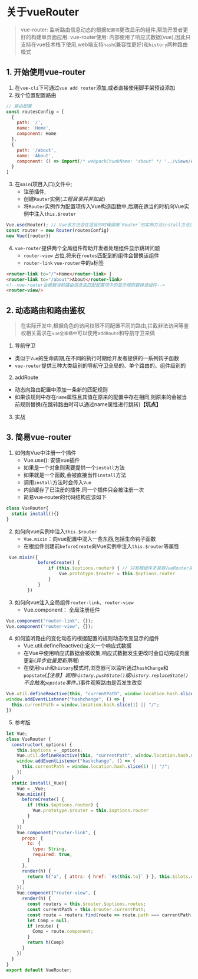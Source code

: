 # 关于vueRouter

> vue-router: 监听路由信息动态的根据`配置项`更改显示的组件,帮助开发者更好的构建单页面应用.
> vue-router使用: 内部使用了响应式数据(vue),因此只支持在vue技术栈下使用,web端支持`hash`(兼容性更好)和`history`两种路由模式

## 1. 开始使用vue-router

1. 在`vue-cli`下可通过`vue add router`添加,或者直接使用脚手架预设添加
2. 找个位置配置路由

```js
// 路由配置
const routesConfig = [
  {
    path: '/',
    name: 'Home',
    component: Home
  },
  {
    path: '/about',
    name: 'About',
    component: () => import(/* webpackChunkName: "about" */ '../views/About.vue')	// 配置懒加载
  }
]
```

3. 在`main`(项目入口)文件中;
   - 注册插件,
   - 创建`Router`实例(*工程目录并非如此*)
   - 将`Router`实例作为配置项传入Vue构造函数中,后期在适当的时机向Vue实例中注入`this.$router`

```js
Vue.use(Router); // Vue该方法会在适当的时候调用`Router`的实例方法install方法注册this.$router等    
const router = new Router(routesConfig)    
new Vue({router})
```
4. `vue-router`提供两个全局组件帮助开发者处理组件显示跳转问题
   - `router-view` 占位,将来在`routes`匹配到的组件会替换该组件
   - `router-link` `vue-router`中的`a`标签

```html
<router-link to="/">Home</router-link> |
<router-link to="/about">About</router-link>
<!--vue-router会根据当前路由信息去匹配配置项中的显示规则替换该组件-->
<router-view/>
```

## 2. 动态路由和路由鉴权

> 在实际开发中,根据角色的访问权限不同配置不同的路由,拦截非法访问等鉴权相关需求在`vue全家桶中`可以使用`addRoute`和导航守卫来做

1. 导航守卫

- 类似于`Vue`的生命周期,在不同的执行时期给开发者提供的一系列钩子函数
- `vue-router`提供三种大类级别的导航守卫全局的、单个路由的、组件级别的

2. addRoute

- 动态向路由配置中添加一条新的匹配规则
- 如果该规则中存在`name`属性且其值在原来的配置中存在相同,则原来的会被当前规则替换(在跳转路由时可以通过name属性进行跳转)**【坑点】**

3. 实战

## 3. 简易vue-router

1. 如何向Vue中注册一个插件
   - Vue.use(): 安装vue插件
   - 如果是一个对象则需要提供一个`install`方法
   - 如果就是一个函数,会被直接当作`install`方法
   - 调用`install`方法时会传入`Vue`
   - 内部缓存了已注册的插件,同一个插件只会被注册一次
   - 简易vue-router的代码结构应该如下

```js
class VueRouter{
  static install(){}
}
```

2. 如何向vue实例中注入`this.$router`
   - `Vue.mixin`：向vue配置中混入一些东西,包括生命钩子函数
   - 在根组件创建前`beforeCreate`向Vue实例中注入`this.$router`等属性

```js
 Vue.mixin({
            beforeCreate() {
                if (this.$options.router) {	// 只有根组件才具有VueRouter实例,在`new Vue`时传入
                    Vue.prototype.$router = this.$options.router
                }
            }
        })
```

3. 如何向vue注入全局组件`router-link`、`router-view`
   - Vue.component： 全局注册组件

```js
Vue.component("router-link", {});
Vue.component("router-view", {});
```

4. 如何监听路由的变化动态的根据配置的规则动态改变显示的组件
   - Vue.util.defineReactive():定义一个响应式数据
   - 在Vue中使用响应式数据会被收集,响应式数据发生更改时会自动完成页面更新(*异步批量更新策略*)
   - 在使用`hash`和`history`模式时,浏览器可以监听通过`hashChange`和`popstate`(*【注意】调用`history.pushState()`或`history.replaceState()`不会触发`popstate`事件。*)事件观察路由是否发生改变

```js
Vue.util.defineReactive(this, "currentPath", window.location.hash.slice(1) || "/")
window.addEventListener("hashchange", () => {
  this.currentPath = window.location.hash.slice(1) || "/";
})
```

5. 参考版

```js
let Vue;
class VueRouter {
  constructor(_options) {
    this.$options = _options;
    Vue.util.defineReactive(this, "currentPath", window.location.hash.slice(1) || "/")
    window.addEventListener("hashchange", () => {
      this.currentPath = window.location.hash.slice(1) || "/";
    })
  }
  static install(_Vue){
    Vue = _Vue;
    Vue.mixin({
      beforeCreate() {
        if (this.$options.router) {
          Vue.prototype.$router = this.$options.router
        }
      }
    })
    Vue.component("router-link", {
      props: {
        to: {
          type: String,
          required: true,
        }
      },
      render(h) {
        return h("a", { attrs: { href: `#${this.to}` } }, this.$slots.default)
      }
    });
    Vue.component("router-view", {
      render(h) {
        const routers = this.$router.$options.routes;
        const currentPath = this.$router.currentPath;
        const route = routers.find(route => route.path === currentPath);
        let Comp = null;
        if (route) {
          Comp = route.component;
        }
        return h(Comp)
      }
    })
  }
}
export default VueRouter;


```